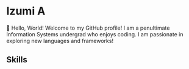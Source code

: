 #  Izumi A
👋 Hello, World! Welcome to my GitHub profile!
I am a penultimate Information Systems undergrad who enjoys coding. I am passionate in exploring new languages and frameworks! 

## Skills

<!--
[![Anurag's GitHub stats](https://github-readme-stats.vercel.app/api?username=izumiaa)](https://github.com/anuraghazra/github-readme-stats)
-->

<!--
**izumiaa/izumiaa** is a ✨ _special_ ✨ repository because its `README.md` (this file) appears on your GitHub profile.

Here are some ideas to get you started:

- 🔭 I’m currently working on ...
- 🌱 I’m currently learning ...
- 👯 I’m looking to collaborate on ...
- 🤔 I’m looking for help with ...
- 💬 Ask me about ...
- 📫 How to reach me: ...
- 😄 Pronouns: ...
- ⚡ Fun fact: ...
-->
